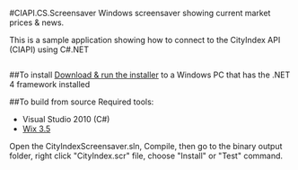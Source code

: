 #CIAPI.CS.Screensaver
Windows screensaver showing current market prices & news. 

This is a sample application showing how to connect to the CityIndex API (CIAPI) using C#.NET

<img scr="http://content.screencast.com/users/mrdavidlaing/folders/Jing/media/faa462eb-5939-4b57-a2e2-1f2c48650d09/00000025.png">

##To install
[Download & run the installer](https://github.com/cityindex/ciapi.cs.screensaver/downloads) to a Windows PC that has the .NET 4 framework installed

##To build from source
Required tools:

* Visual Studio 2010 (C#)
* [Wix 3.5](http://wix.codeplex.com/releases/view/60102)

Open the CityIndexScreensaver.sln, Compile, then go to the binary output folder, 
right click "CityIndex.scr" file, choose "Install" or "Test" command.
